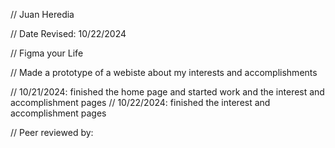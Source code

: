 // Juan Heredia

// Date Revised: 10/22/2024

// Figma your Life

// Made a prototype of a webiste about my interests and accomplishments

// 10/21/2024: finished the home page and started work and the interest and accomplishment pages
// 10/22/2024: finished the interest and accomplishment pages

// Peer reviewed by:
